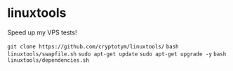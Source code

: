 # linuxtools
Speed up my VPS tests!

`git clone https://github.com/cryptotym/linuxtools/`
`bash linuxtools/swapfile.sh`
`sudo apt-get update`
`sudo apt-get upgrade -y`
`bash linuxtools/dependencies.sh`
